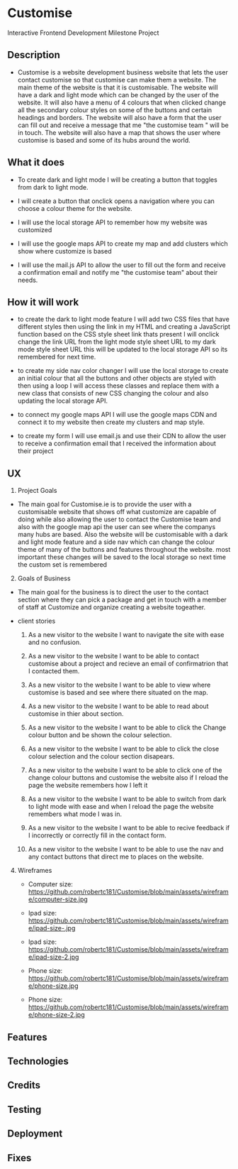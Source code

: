 # Customise

Interactive Frontend Development Milestone Project

## Description

* Customise is a website development business website that lets the user contact customise so that customise can make them a website. The main theme of the website is that it is customisable. The website will have a dark and light mode which can be changed by the user of the website. It will also have a menu of 4 colours that when clicked change all the secondary colour styles on some of the buttons and certain headings and borders. The website will also have a form that the user can fill out and receive a message that me "the customise team " will be in touch. The website will also have a map that shows the user where customise is based and some of its hubs around the world. 

## What it does

* To create dark and light mode I will be creating a button that toggles from dark to light mode.

* I will create a button that onclick opens a navigation where you can choose a colour theme for the website.

* I will use the local storage API to remember how my website was customized

* I will use the google maps API to create my map and add clusters which show where customize is based

* I will use the mail.js API to allow the user to fill out the form and receive a confirmation email and notify me "the customise team" about their needs.

## How it will work 

* to create the dark to light mode feature I will add two CSS files that have different styles then using the link in my HTML and creating a JavaScript function based on the CSS style sheet link thats present I will onclick change the link URL from the light mode style sheet URL to my dark mode style sheet URL this will be updated to the local storage API so its remembered for next time. 

* to create my side nav color changer I will use the local storage to create an initial colour that all the buttons and other objects are styled with then using a loop I will access these classes and replace them with a new class that consists of new CSS changing the colour and also updating the local storage API.

* to connect my google maps API I will use the google maps CDN and connect it to my website then create my clusters and map style.

* to create my form I will use email.js and use their CDN to allow the user to receive a confirmation email that I received the information about their project

## UX

1. Project Goals

* The main goal for Customise.ie is to provide the user with a customisable website that shows off what customize are capable of doing while also allowing the user to contact the Customise team and also with the google map api the user can see where the companys many hubs are based. Also the website will be customisable with a dark and light mode feature and a side nav which can change the colour theme of many of the buttons and features throughout the website. most important these changes will be saved to the local storage so next time the custom set is remembered 

2. Goals of Business

* The main goal for the business is to direct the user to the contact section where they can pick a package and get in touch with a member of staff at Customize and organize creating a website togeather. 

* client stories

    1. As a new visitor to the website I want to navigate the site with ease and no confusion.

    2. As a new visitor to the website I want to be able to contact customise about a project and recieve an email of confirmatrion that I contacted them.

    3. As a new visitor to the website I want to be able to view where customise is based and see where there situated on the map.

    4. As a new visitor to the website I want to be able to read about customise in thier about section.
    
    5. As a new visitor to the website I want to be able to click the Change colour button and be shown the colour selection.
    
    6. As a new visitor to the website I want to be able to click the close colour selection and the colour section disapears.
    
    7. As a new visitor to the website I want to be able to click one of the change colour buttons and customise the website also if I reload the page the website remembers how I left it 
    
    8. As a new visitor to the website I want to be able to  switch from dark to light mode with ease and when I reload the page the website remembers what mode I was in.
    
    9. As a new visitor to the website I want to be able to recive feedback if I incorrectly or correctly fill in the contact form.
    
    10. As a new visitor to the website I want to be able to use the nav and any contact buttons that direct me to places on the website.

4. Wireframes

    * Computer size: https://github.com/robertc181/Customise/blob/main/assets/wireframe/computer-size.jpg
    
    * Ipad size: https://github.com/robertc181/Customise/blob/main/assets/wireframe/ipad-size-.jpg
     
    * Ipad size: https://github.com/robertc181/Customise/blob/main/assets/wireframe/ipad-size-2.jpg
      
    * Phone size: https://github.com/robertc181/Customise/blob/main/assets/wireframe/phone-size.jpg
       
    * Phone size:  https://github.com/robertc181/Customise/blob/main/assets/wireframe/phone-size-2.jpg

## Features

## Technologies

## Credits

## Testing

## Deployment

## Fixes

